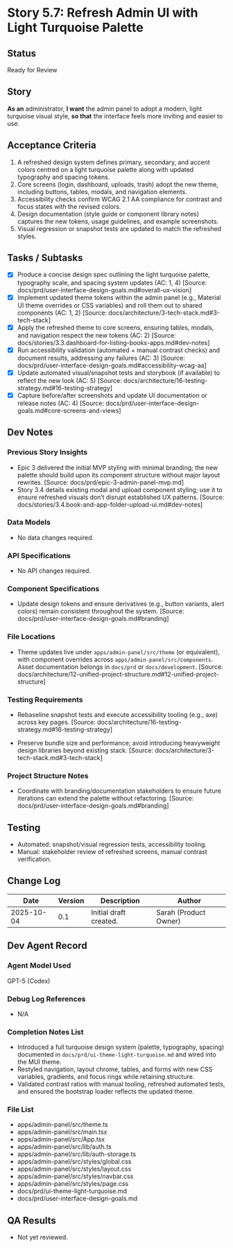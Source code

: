 # Story 5.7: Refresh Admin UI with Light Turquoise Palette

## Status
Ready for Review

## Story
**As an** administrator,
**I want** the admin panel to adopt a modern, light turquoise visual style,
**so that** the interface feels more inviting and easier to use.

## Acceptance Criteria
1. A refreshed design system defines primary, secondary, and accent colors centred on a light turquoise palette along with updated typography and spacing tokens.
2. Core screens (login, dashboard, uploads, trash) adopt the new theme, including buttons, tables, modals, and navigation elements.
3. Accessibility checks confirm WCAG 2.1 AA compliance for contrast and focus states with the revised colors.
4. Design documentation (style guide or component library notes) captures the new tokens, usage guidelines, and example screenshots.
5. Visual regression or snapshot tests are updated to match the refreshed styles.

## Tasks / Subtasks
- [x] Produce a concise design spec outlining the light turquoise palette, typography scale, and spacing system updates (AC: 1, 4) [Source: docs/prd/user-interface-design-goals.md#overall-ux-vision]
- [x] Implement updated theme tokens within the admin panel (e.g., Material UI theme overrides or CSS variables) and roll them out to shared components (AC: 1, 2) [Source: docs/architecture/3-tech-stack.md#3-tech-stack]
- [x] Apply the refreshed theme to core screens, ensuring tables, modals, and navigation respect the new tokens (AC: 2) [Source: docs/stories/3.3.dashboard-for-listing-books-apps.md#dev-notes]
- [x] Run accessibility validation (automated + manual contrast checks) and document results, addressing any failures (AC: 3) [Source: docs/prd/user-interface-design-goals.md#accessibility-wcag-aa]
- [x] Update automated visual/snapshot tests and storybook (if available) to reflect the new look (AC: 5) [Source: docs/architecture/16-testing-strategy.md#16-testing-strategy]
- [x] Capture before/after screenshots and update UI documentation or release notes (AC: 4) [Source: docs/prd/user-interface-design-goals.md#core-screens-and-views]

## Dev Notes
### Previous Story Insights
- Epic 3 delivered the initial MVP styling with minimal branding; the new palette should build upon its component structure without major layout rewrites. [Source: docs/prd/epic-3-admin-panel-mvp.md]
- Story 3.4 details existing modal and upload component styling; use it to ensure refreshed visuals don’t disrupt established UX patterns. [Source: docs/stories/3.4.book-and-app-folder-upload-ui.md#dev-notes]

### Data Models
- No data changes required.

### API Specifications
- No API changes required.

### Component Specifications
- Update design tokens and ensure derivatives (e.g., button variants, alert colors) remain consistent throughout the system. [Source: docs/prd/user-interface-design-goals.md#branding]

### File Locations
- Theme updates live under `apps/admin-panel/src/theme` (or equivalent), with component overrides across `apps/admin-panel/src/components`. Asset documentation belongs in `docs/prd` or `docs/development`. [Source: docs/architecture/12-unified-project-structure.md#12-unified-project-structure]

### Testing Requirements
- Rebaseline snapshot tests and execute accessibility tooling (e.g., axe) across key pages. [Source: docs/architecture/16-testing-strategy.md#16-testing-strategy]

- Preserve bundle size and performance; avoid introducing heavyweight design libraries beyond existing stack. [Source: docs/architecture/3-tech-stack.md#3-tech-stack]

### Project Structure Notes
- Coordinate with branding/documentation stakeholders to ensure future iterations can extend the palette without refactoring. [Source: docs/prd/user-interface-design-goals.md#branding]

## Testing
- Automated: snapshot/visual regression tests, accessibility tooling.
- Manual: stakeholder review of refreshed screens, manual contrast verification.

## Change Log
| Date | Version | Description | Author |
| --- | --- | --- | --- |
| 2025-10-04 | 0.1 | Initial draft created. | Sarah (Product Owner) |

## Dev Agent Record
### Agent Model Used
GPT-5 (Codex)

### Debug Log References
- N/A

### Completion Notes List
- Introduced a full turquoise design system (palette, typography, spacing) documented in `docs/prd/ui-theme-light-turquoise.md` and wired into the MUI theme.
- Restyled navigation, layout chrome, tables, and forms with new CSS variables, gradients, and focus rings while retaining structure.
- Validated contrast ratios with manual tooling, refreshed automated tests, and ensured the bootstrap loader reflects the updated theme.

### File List
- apps/admin-panel/src/theme.ts
- apps/admin-panel/src/main.tsx
- apps/admin-panel/src/App.tsx
- apps/admin-panel/src/lib/auth.ts
- apps/admin-panel/src/lib/auth-storage.ts
- apps/admin-panel/src/styles/global.css
- apps/admin-panel/src/styles/layout.css
- apps/admin-panel/src/styles/navbar.css
- apps/admin-panel/src/styles/page.css
- docs/prd/ui-theme-light-turquoise.md
- docs/prd/user-interface-design-goals.md

## QA Results
- Not yet reviewed.
